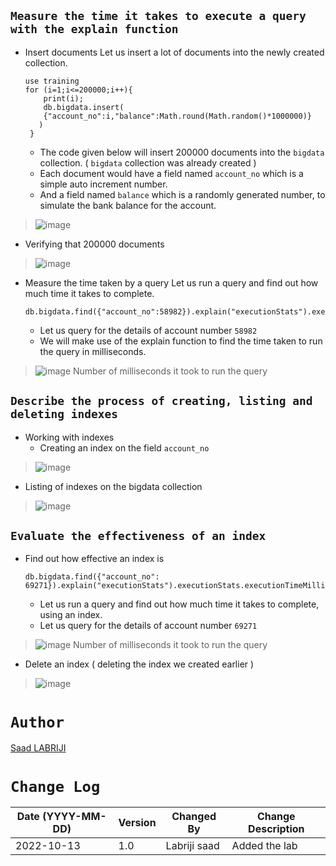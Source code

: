## `Measure the time it takes to execute a query with the explain function`

- Insert documents
Let us insert a lot of documents into the newly created collection.

      use training
      for (i=1;i<=200000;i++){
          print(i);
          db.bigdata.insert(
          {"account_no":i,"balance":Math.round(Math.random()*1000000)}
         )
       }

  - The code given below will insert 200000 documents into the `bigdata` collection. ( `bigdata` collection was already created )
  - Each document would have a field named `account_no` which is a simple auto increment number.
  - And a field named `balance` which is a randomly generated number, to simulate the bank balance for the account.
>![image](https://user-images.githubusercontent.com/74627083/195717375-788ffd23-27c8-459d-ae70-50cd6e19778b.png)

- Verifying that 200000 documents 
>![image](https://user-images.githubusercontent.com/74627083/195717772-ee32aa14-37df-49a6-9f34-e74f59b9abee.png)

- Measure the time taken by a query
Let us run a query and find out how much time it takes to complete.

      db.bigdata.find({"account_no":58982}).explain("executionStats").executionStats.executionTimeMillis
    
  - Let us query for the details of account number `58982`
  - We will make use of the explain function to find the time taken to run the query in milliseconds.
> ![image](https://user-images.githubusercontent.com/74627083/195718294-495cf224-9db5-4b8d-bb29-4c1e662603d4.png)
Number of milliseconds it took to run the query

## `Describe the process of creating, listing and deleting indexes`

- Working with indexes
  - Creating an index on the field `account_no`
>![image](https://user-images.githubusercontent.com/74627083/195718647-0c79cb71-a6ce-4421-8ffe-610f0a2db02d.png)

- Listing of indexes on the bigdata collection
>![image](https://user-images.githubusercontent.com/74627083/195718964-072ec8d6-3553-466f-9e9a-027071bf5785.png)

## `Evaluate the effectiveness of an index`

- Find out how effective an index is

      db.bigdata.find({"account_no": 69271}).explain("executionStats").executionStats.executionTimeMillis

  - Let us run a query and find out how much time it takes to complete, using an index.
  - Let us query for the details of account number `69271`
>![image](https://user-images.githubusercontent.com/74627083/195719478-1d6d1439-bd83-45da-9694-7b3a71eb014e.png)
Number of milliseconds it took to run the query

- Delete an index ( deleting the index we created earlier )
>![image](https://user-images.githubusercontent.com/74627083/195720051-8fd8e448-03dc-466e-a4a0-a3c2341e679c.png)

# `Author`
<a href="https://www.linkedin.com/in/labrijisaad/" target="_blank">Saad LABRIJI</a>

# `Change Log`
| Date (YYYY-MM-DD) | Version | Changed By    | Change Description                                 |
| ----------------- | ------- | ------------- | -------------------------------------------------- |
| 2022-10-13        | 1.0     | Labriji saad  | Added the lab                                      |
